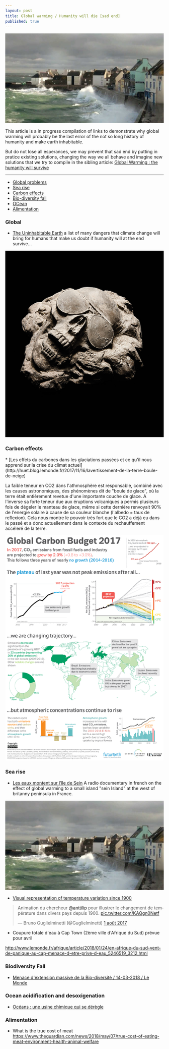 ```yaml
---
layout: post
title: Global warming / Humanity will die [sad end]
published: true
---
```

<img src="../images/global-warming-ile-de-sein.jpg">

This article is a in progress compilation of links to demonstrate why global warming will probably be the last error of the not so long history of humanity and make earth inhabitable.

But do not lose all esperances, we may prevent that sad end by putting in pratice existing solutions, changing the way we all behave and imagine new solutions that we try to compile in the sibling article: [Global Warming : the humanity will survive](http://dev.sebastienlucas.com/global-warming-we-will-survive)

<hr/>

<ul>
  <li>
    <a href="#global">Global problems</a>
  </li>
  <li>
   <a href="#sea-rise">Sea rise</a>
  </li>
  <li>
    <a href="#carbon">Carbon effects</a>
  </li>
  <li>
  	<a href="#biodiversity">Bio-diversity fall</a>
  </li>
  <li>
  	<a href="#ocean">OCean</a>
  </li>
  <li>
    <a href="#allimentation">Alimentation</a>
  </li>
</ul> 
<h3 id="global">Global</h3>

* [The Uninhabitable Earth](http://nymag.com/daily/intelligencer/2017/07/climate-change-earth-too-hot-for-humans.html) a list of many dangers that climate change will bring for humans that make us doubt if humanity will at the end survive...

<a href="http://nymag.com/daily/intelligencer/2017/07/climate-change-earth-too-hot-for-humans.html"><img src="../images/global-warming-inhabitable-earth.jpg"></a>


<h3 id="carbon">Carbon effects</h3>
* [Les effets du carbones dans les glaciations passées et ce qu'il nous apprend sur la  crise du climat actuel](http://huet.blog.lemonde.fr/2017/11/16/lavertissement-de-la-terre-boule-de-neige)

La faible teneur en CO2 dans l'athmosphère est responsable, combiné avec les causes astronomiques, des phénomènes dit de "boule de glace", où la terre était entièrement revetue d'une importante couche de glace. A l'inverse sa forte teneur due aux éruptions volcaniques a permis plusieurs fois de dégeler le manteau de glace, même si cette dernière renvoyait 90% de l'energie solaire à cause de sa couleur blanche (l'albedo = taux de reflexion).
Cela nous montre le pouvoir très fort que le CO2 a déjà eu dans le passé et a donc actuellement dans le contexte du rechauffement accéleré de la terre.

<img src="../images/carbon-emission-2017.png">

<h3 id="sea-rise">Sea rise</h3>

* [Les eaux montent sur l’île de Sein](https://www.franceculture.fr/emissions/lheure-du-documentaire/lheure-du-documentaire-lundi-24-juillet-2017) A radio documentary in french on the effect of global warming to a small island "sein Island" at the west of britanny peninsula in France.

<a href="https://www.franceculture.fr/emissions/lheure-du-documentaire/lheure-du-documentaire-lundi-24-juillet-2017" title="ile de sein and global warming"><img src="../images/global-warming-ile-de-sein.jpg"></a>

* [Visual representation of temperature variation since 1900](https://twitter.com/Guglielminetti/status/892351408250531840)

<blockquote class="twitter-tweet" data-lang="fr"><p lang="fr" dir="ltr">Animation du chercheur <a href="https://twitter.com/anttilip">@anttilip</a> pour illustrer le changement de température dans divers pays depuis 1900. <a href="https://t.co/KAQgn0Netf">pic.twitter.com/KAQgn0Netf</a></p>&mdash; Bruno Guglielminetti (@Guglielminetti) <a href="https://twitter.com/Guglielminetti/status/892351408250531840">1 août 2017</a></blockquote>
<script async src="//platform.twitter.com/widgets.js" charset="utf-8"></script>

* Coupure totale d'eau à Cap Town (2ème ville d'Afrique du Sud) prévue pour avril 

http://www.lemonde.fr/afrique/article/2018/01/24/en-afrique-du-sud-vent-de-panique-au-cap-menace-d-etre-prive-d-eau_5246519_3212.html


<h3 id="biodiversity">Biodiversity Fall</h3>

* [Menace d'extension massive de la Bio-diversité / 14-03-2018 / Le Monde](http://www.lemonde.fr/biodiversite/article/2018/03/14/face-au-choc-climatique-la-biodiversite-menacee-d-extinctions-massives_5270456_1652692.html)

<h3 id="ocean">Ocean acidification and desoxigenation</h3>

 * [Océans : une usine chimique qui se dérègle](https://www.franceculture.fr/emissions/la-methode-scientifique/la-methode-scientifique-du-mardi-13-mars-2018)

<h3 id="alimentation">Alimentation</h3>

* What is the true cost of meat
https://www.theguardian.com/news/2018/may/07/true-cost-of-eating-meat-environment-health-animal-welfare